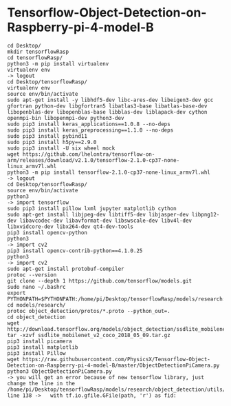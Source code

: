 # Tensorflow-Object-Detection-on-Raspberry-pi-4-model-B


	cd Desktop/
	mkdir tensorflowRasp
	cd tensorflowRasp/
	python3 -m pip install virtualenv
	virtualenv env
	-> logout
	cd Desktop/tensorflowRasp/
	virtualenv env
	source env/bin/activate
	sudo apt-get install -y libhdf5-dev libc-ares-dev libeigen3-dev gcc gfortran python-dev libgfortran5 libatlas3-base libatlas-base-dev libopenblas-dev libopenblas-base libblas-dev liblapack-dev cython openmpi-bin libopenmpi-dev python3-dev
	sudo pip3 install keras_applications==1.0.8 --no-deps
	sudo pip3 install keras_preprocessing==1.1.0 --no-deps
	sudo pip3 install pybind11
	sudo pip3 install h5py==2.9.0
	sudo pip3 install -U six wheel mock
	wget https://github.com/lhelontra/tensorflow-on-arm/releases/download/v2.1.0/tensorflow-2.1.0-cp37-none-linux_armv7l.whl
	python3 -m pip install tensorflow-2.1.0-cp37-none-linux_armv7l.whl 
	-> logout
	cd Desktop/tensorflowRasp/
	source env/bin/activate
	python3
	-> import tensorflow
	sudo pip3 install pillow lxml jupyter matplotlib cython
	sudo apt-get install libjpeg-dev libtiff5-dev libjasper-dev libpng12-dev libavcodec-dev libavformat-dev libswscale-dev libv4l-dev libxvidcore-dev libx264-dev qt4-dev-tools
	pip3 install opencv-python
	python3
	-> import cv2
	pip3 install opencv-contrib-python==4.1.0.25
	python3
	-> import cv2
	sudo apt-get install protobuf-compiler
	protoc --version
	git clone --depth 1 https://github.com/tensorflow/models.git
	sudo nano ~/.bashrc
	export PYTHONPATH=$PYTHONPATH:/home/pi/Desktop/tensorflowRasp/models/research:/home/pi/Desktop/tensorflowRasp/models/research/slim
	cd models/research/
	protoc object_detection/protos/*.proto --python_out=.
	cd object_detection
	wget http://download.tensorflow.org/models/object_detection/ssdlite_mobilenet_v2_coco_2018_05_09.tar.gz
	tar -xzvf ssdlite_mobilenet_v2_coco_2018_05_09.tar.gz
	pip3 install picamera
	pip3 install matplotlib
	pip3 install Pillow
	wget https://raw.githubusercontent.com/PhysicsX/Tensorflow-Object-Detection-on-Raspberry-pi-4-model-B/master/ObjectDetectionPiCamera.py
	python3 ObjectDetectionPiCamera.py
	-> you will get an error because of new tensorflow library, just change the line in the /home/pi/Desktop/tensorflowRasp/models/research/object_detection/utils/label_map_util.py line 138 ->   with tf.io.gfile.GFile(path, 'r') as fid:
  
